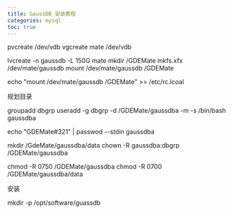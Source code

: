 ```yaml
---
title: GaussDB 安装教程
categories: mysql
toc: true
---
```


pvcreate /dev/vdb
vgcreate mate /dev/vdb

lvcreate -n gaussdb -L 150G mate 
mkdir /GDEMate
mkfs.xfx /dev/mate/gaussdb
mount /dev/mate/gaussdb /GDEMate

echo "mount /dev/mate/gaussdb /GDEMate" >> /etc/rc.lcoal

规划目录

groupadd dbgrp 
useradd -g dbgrp -d /GDEMate/gaussdba -m -s /bin/bash gaussdba

echo "GDEMate#321" | passwod --stdin gaussdba

mkdir /GdeMate/gaussdba/data
chown -R gaussdba:dbgrp /GDEMate/gaussdba

chmod -R 0750 /GDEMate/gaussdba
chmod -R 0700 /GDEMate/gaussdba/data

安装

mkdir -p  /opt/software/guassdb

